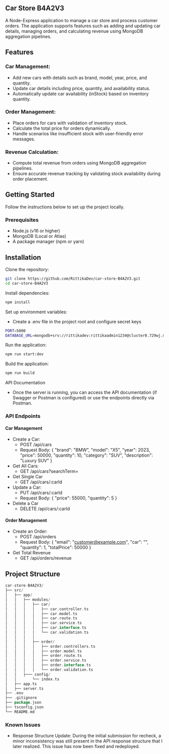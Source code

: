 ## Car Store B4A2V3

A Node-Express application to manage a car store and process customer orders. The application supports features such as adding and updating car details, managing orders, and calculating revenue using MongoDB aggregation pipelines.

## Features

### Car Management:

- Add new cars with details such as brand, model, year, price, and quantity.
- Update car details including price, quantity, and availability status.
- Automatically update car availability (inStock) based on inventory quantity.

### Order Management:

- Place orders for cars with validation of inventory stock.
- Calculate the total price for orders dynamically.
- Handle scenarios like insufficient stock with user-friendly error messages.

### Revenue Calculation:

- Compute total revenue from orders using MongoDB aggregation pipelines.
- Ensure accurate revenue tracking by validating stock availability during order placement.

## Getting Started

Follow the instructions below to set up the project locally.

### Prerequisites

- Node.js (v16 or higher)
- MongoDB (Local or Atlas)
- A package manager (npm or yarn)

## Installation

Clone the repository:

```bash
git clone https://github.com/RittikaDev/car-store-B4A2V3.git
cd car-store-B4A2V3
```

Install dependencies:

```bash
npm install
```

Set up environment variables:

- Create a .env file in the project root and configure secret keys

```bash
PORT=5000
DATABASE_URL=mongodb+srv://rittikadev:rittikaadmin1234@cluster0.729wj.mongodb.net/assignment-two?retryWrites=true&w=majority&appName=Cluster0
```

Run the application:

```bash
npm run start:dev
```

Build the application:

```bash
npm run build
```

API Documentation

- Once the server is running, you can access the API documentation (if Swagger or Postman is configured) or use the endpoints directly via Postman.

### API Endpoints

#### Car Management

- Create a Car:
  - POST /api/cars
  - Request Body: { "brand": "BMW", "model": "X5", "year": 2023, "price": 50000, "quantity": 10, "category": "SUV", "description": "Luxury SUV" }
- Get All Cars:
  - GET /api/cars?searchTerm=
- Get Single Car
  - GET /api/cars/:carId
- Update a Car:
  - PUT /api/cars/:carId
  - Request Body: { "price": 55000, "quantity": 5 }
- Delete a Car
  - DELETE /api/cars/:carId

#### Order Management

- Create an Order:
  - POST /api/orders
  - Request Body: { "email": "customer@example.com", "car": "<carId>", "quantity": 1, "totalPrice": 50000 }
- Get Total Revenue
  - GET /api/orders/revenue

## Project Structure

```go
car-store-B4A2V3/
├── src/
│   ├── app/
│   │   ├── modules/
│   │   │   ├── car/
│   │   │   │   ├── car.controller.ts
│   │   │   │   ├── car.model.ts
│   │   │   │   ├── car.route.ts
│   │   │   │   ├── car.service.ts
│   │   │   │   ├── car.interface.ts
│   │   │   │   └── car.validation.ts
│   │   │   │
│   │   │   ├── order/
│   │   │   │   ├── order.controllers.ts
│   │   │   │   ├── order.model.ts
│   │   │   │   ├── order.route.ts
│   │   │   │   ├── order.service.ts
│   │   │   │   ├── order.interface.ts
│   │   │   │   └── order.validation.ts
│   │   ├─── config/
│   │       └── index.ts
│   ├── app.ts
│   ├── server.ts
├── .env
├── .gitignore
├── package.json
├── tsconfig.json
└── README.md
```

### Known Issues
- Response Structure Update:
During the initial submission for recheck, a minor inconsistency was still present in the API response structure that I later realized. This issue has now been fixed and redeployed.
